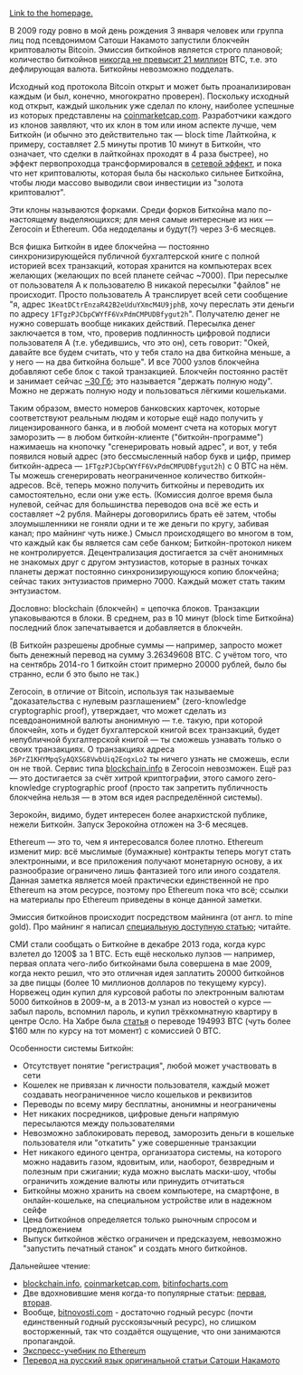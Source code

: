 [Link to the homepage.](https://github.com/snordenstorm/wiki/wiki/My-Ethereum-Homepage)

В 2009 году ровно в мой день рождения 3 января человек или группа лиц под псевдонимом Сатоши Накамото запустили блокчейн криптовалюты Bitcoin. Эмиссия биткойнов является строго плановой; количество биткойнов [никогда не превысит 21 миллион](https://en.bitcoin.it/wiki/Controlled_supply#Projected_Bitcoins_Short_Term) BTC, т.е. это дефлирующая валюта. Биткойны невозможно подделать.

Исходный код протокола Bitcoin открыт и может быть проанализирован каждым (и был, конечно, многократно проверен). Поскольку исходный код открыт, каждый школьник уже сделал по клону, наиболее успешные из которых представлены на [coinmarketcap.com](http://coinmarketcap.com/). Разработчики каждого из клонов заявляют, что их клон в том или ином аспекте лучше, чем Биткойн (и обычно это действительно так — block time Лайткойна, к примеру, составляет 2.5 минуты против 10 минут в Биткойн, что означает, что сделки в лайткойнах проходят в 4 раза быстрее), но эффект первопроходца трансформировался в [сетевой эффект](http://www.computerra.ru/wp-content/uploads/2014/07/BitLicense-3-780x552.png), и пока что нет криптовалюты, которая была бы насколько сильнее Биткойна, чтобы люди массово выводили свои инвестиции из "золота криптовалют".

Эти клоны называются форками. Среди форков Биткойна мало по-настоящему выделяющихся; для меня самые интересные из них — Zerocoin и Ethereum. Оба недоделаны и будут(?) через 3-6 месяцев.

Вся фишка Биткойн в идее блокчейна — постоянно синхронизирующейся публичной бухгалтерской книге с полной историей всех транзакций, которая хранится на компьютерах всех желающих (желающих по всей планете сейчас ~7000). При пересылке от пользователя А к пользователю В никакой пересылки "файлов" не происходит. Просто пользователь А транслирует всей сети сообщение "я, адрес `1KeatDCtrEnzaR42B2eUduYXmcM4U9jphB`, хочу переслать эти деньги по адресу `1FTgzPJCbpCWYfF6VxPdmCMPUDBfygut2h`". Получателю денег не нужно совершать вообще никаких действий. Пересылка денег заключается в том, что, проверив подлинность цифровой подписи пользователя А (т.е. убедившись, что это он), сеть говорит: "Окей, давайте все будем считать, что у тебя стало на два биткойна меньше, а у него — на два биткойна больше". И все 7000 узлов блокчейна добавляют себе блок с такой транзакцией. Блокчейн постоянно растёт и занимает сейчас [~30 Гб](http://bitinfocharts.com/ru/); это называется "держать полную ноду". Можно не держать полную ноду и пользоваться лёгкими кошельками.

Таким образом, вместо номеров банковских карточек, которые соответствуют реальным людям и которые ещё надо получить у лицензированного банка, и в любой момент счета на которых могут заморозить — в любом биткойн-клиенте ("биткойн-программе") нажимаешь на кнопочку "сгенерировать новый адрес", и вот, у тебя появился новый адрес (это бессмысленный набор букв и цифр, пример биткойн-адреса — `1FTgzPJCbpCWYfF6VxPdmCMPUDBfygut2h`) с 0 BTC на нём. Ты можешь сгенерировать неограниченное количество биткойн-адресов. Всё, теперь можно получить биткойны и переводить их самостоятельно, если они уже есть. (Комиссия долгое время была нулевой, сейчас для большинства переводов она всё же есть и составляет ~2 рубля. Майнеры договорились брать её затем, чтобы злоумышленники не гоняли одни и те же деньги по кругу, забивая канал; про майнинг чуть ниже.) Смысл происходящего во многом в том, что каждый как бы является сам себе банком; Биткойн-протокол никем не контролируется. Децентрализация достигается за счёт анонимных не знакомых друг с другом энтузиастов, которые в разных точках планеты держат постоянно синхронизирующуюся копию блокчейна; сейчас таких энтузиастов примерно 7000. Каждый может стать таким энтузиастом.

Дословно: blockchain (блокчейн) = цепочка блоков. Транзакции упаковываются в блоки. В среднем, раз в 10 минут (block time Биткойна) последний блок запечатывается и добавляется в блокчейн.

(В Биткойн разрешены дробные суммы — например, запросто может быть денежный перевод на сумму 3.26349608 BTC. С учётом того, что на сентябрь 2014-го 1 биткойн стоит примерно 20000 рублей, было бы странно, если б это было не так.)

Zerocoin, в отличие от Bitcoin, используя так называемые "доказательства с нулевым разглашением" (zero-knowledge cryptographic proof), утверждает, что может сделать из псевдоанонимной валюты анонимную — т.е. такую, при которой блокчейн, хоть и будет бухгалтерской книгой всех транзакций, будет непубличной бухгалтерской книгой — ты сможешь узнавать только о своих транзакциях. О транзакциях адреса `36PrZ1KHYMpqSyAQXSG8VwbUiq2EogxLo2` ты ничего узнать не сможешь, если он не твой. Сервис типа [blockchain.info](http://blockchain.info/) в Zerocoin невозможен. Ещё раз — это достигается за счёт хитрой криптографии, этого самого zero-knowledge cryptographic proof (просто так запретить публичность блокчейна нельзя — в этом вся идея распределённой системы).

Зерокойн, видимо, будет интересен более анархистской публике, нежели Биткойн. Запуск Зерокойна отложен на 3-6 месяцев.

Ethereum — это то, чем я интересовался более плотно. Ethereum изменит мир: всё мыслимые (бумажные) контракты теперь могут стать электронными, и все приложения получают монетарную основу, а их разнообразие ограничено лишь фантазией того или иного создателя. Данная заметка является моей практически единственной не про Ethereum на этом ресурсе, поэтому про Ethereum пока что всё; ссылки на материалы про Ethereum приведены в конце данной заметки.

Эмиссия биткойнов происходит посредством майнинга (от англ. to mine gold). Про майнинг я написал [специальную доступную статью](https://github.com/snordenstorm/wiki/wiki/%D0%9C%D0%B0%D0%B9%D0%BD%D0%B8%D0%BD%D0%B3-%D0%B1%D0%B8%D1%82%D0%BA%D0%BE%D0%B9%D0%BD%D0%BE%D0%B2); читайте. 

СМИ стали сообщать о Биткойне в декабре 2013 года, когда курс взлетел до 1200$ за 1 BTC. Есть ещё несколько лулзов — например, первая оплата чего-либо биткойнами была совершена в мае 2009, когда некто решил, что это отличная идея заплатить 20000 биткойнов за две пиццы (более 10 миллионов долларов по текущему курсу). Норвежец один купил для курсовой работы по электронным валютам 5000 биткойнов в 2009-м, а в 2013-м узнал из новостей о курсе — забыл пароль, вспомнил пароль, и купил трёхкомнатную квартиру в центре Осло. На Хабре была [статья](http://habrahabr.ru/post/203374/) о переводе 194993 BTC (чуть более $160 млн по курсу на тот момент) с комиссией 0 BTC.

Особенности системы Биткойн:

- Отсутствует понятие "регистрация", любой может участвовать в сети
- Кошелек не привязан к личности пользователя, каждый может создавать неограниченное число кошельков и реквизитов
- Переводы по всему миру бесплатны, анонимны и неограничены
- Нет никаких посредников, цифровые деньги напрямую пересылаются между пользователями
- Невозможно заблокировать перевод, заморозить деньги в кошельке пользователя или "откатить" уже совершенные транзакции
- Нет никакого единого центра, организатора системы, на которого можно надавить газом, ядовитым, или, наоборот, безвредным и полезным при сжигании; куда можно выслать маски-шоу, чтобы ограничить хождение валюты или принудить отчитаться
- Биткойны можно хранить на своем компьютере, на смартфоне, в онлайн-кошельке, на специальном устройстве или в надежном сейфе
- Цена биткойнов определяется только рыночным спросом и предложением
- Выпуск биткойнов жёстко ограничен и предсказуем, невозможно "запустить печатный станок" и создать много биткойнов.

Дальнейшее чтение:
* [blockchain.info](http://blockchain.info/), [coinmarketcap.com](http://coinmarketcap.com/), [bitinfocharts.com](http://bitinfocharts.com/)
* Две вдохновившие меня когда-то популярные статьи: [первая](http://bitnovosti.com/2014/03/05/dacs/), [вторая](http://bitnovosti.com/2014/03/01/etherium-next-generation-crypto/).
* Вообще, [bitnovosti.com](http://bitnovosti.com/) - достаточно годный ресурс (почти единственный годный русскоязычный ресурс), но слишком восторженный, так что создаётся ощущение, что они занимаются пропагандой.
* [Экспресс-учебник по Ethereum](https://github.com/snordenstorm/wiki/wiki/%D0%AD%D0%BA%D1%81%D0%BF%D1%80%D0%B5%D1%81%D1%81-%D1%83%D1%87%D0%B5%D0%B1%D0%BD%D0%B8%D0%BA-%D0%BF%D0%BE-Ethereum)
* [Перевод на русский язык оригинальной статьи Сатоши Накамото](https://bitcoin.org/bitcoin_ru.pdf)